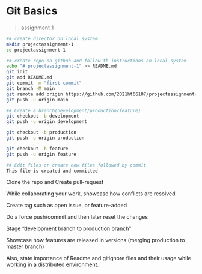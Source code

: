 # Git Basics
> assignment 1


```bash
## create director on local system
mkdir projectassignment-1
cd projectassignment-1
```

```bash
## create repo on github and follow th instructions on local system
echo "# projectassignment-1" >> README.md
git init
git add README.md
git commit -m "first commit"
git branch -M main
git remote add origin https://github.com/2021ht66107/projectassignment-1.git
git push -u origin main
```

```bash
## Create a branch(development/production/feature)
git checkout -b development
git push -u origin development

git checkout -b production
git push -u origin production

git checkout -b feature
git push -u origin feature
```

```bash
## Edit files or create new files followed by commit
This file is created and committed
```

Clone the repo and Create pull-request

While collaborating your work, showcase how conflicts are resolved

Create tag such as open issue, or feature-added

Do a force push/commit and then later reset the changes

Stage “development branch to production branch”

Showcase how features are released in versions (merging production to master branch)

Also, state importance of Readme and gitignore files and their usage while working in a distributed environment.
